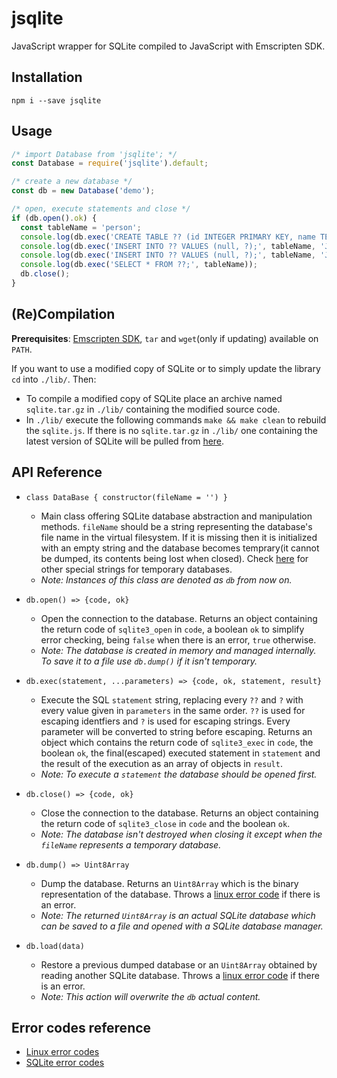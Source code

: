 # jsqlite
JavaScript wrapper for SQLite compiled to JavaScript with Emscripten SDK.


## Installation
```npm i --save jsqlite```


## Usage
```javascript
/* import Database from 'jsqlite'; */
const Database = require('jsqlite').default;

/* create a new database */
const db = new Database('demo');

/* open, execute statements and close */
if (db.open().ok) {
  const tableName = 'person';
  console.log(db.exec('CREATE TABLE ?? (id INTEGER PRIMARY KEY, name TEXT NOT NULL);', tableName));
  console.log(db.exec('INSERT INTO ?? VALUES (null, ?);', tableName, 'John'));
  console.log(db.exec('INSERT INTO ?? VALUES (null, ?);', tableName, 'Jane'));
  console.log(db.exec('SELECT * FROM ??;', tableName));
  db.close();
}
```


## (Re)Compilation
**Prerequisites**: [Emscripten SDK][emsdk], `tar` and `wget`(only if updating) available on `PATH`.

If you want to use a modified copy of SQLite or to simply update the library `cd` into `./lib/`. Then:
* To compile a modified copy of SQLite place an archive named `sqlite.tar.gz` in `./lib/` containing the modified source code.
* In `./lib/` execute the following commands `make && make clean` to rebuild the `sqlite.js`. If there is no `sqlite.tar.gz` in `./lib/` one containing the latest version of SQLite will be pulled from [here][sqlite].


## API Reference
* ```class DataBase { constructor(fileName = '') }```
    * Main class offering SQLite database abstraction and manipulation methods. `fileName` should be a string representing the database's file name in the virtual filesystem. If it is missing then it is initialized with an empty string and the database becomes temprary(it cannot be dumped, its contents being lost when closed). Check [here][sqlite-inmemdb] for other special strings for temporary databases.
    * *Note: Instances of this class are denoted as `db` from now on.*

* ```db.open() => {code, ok}```
    * Open the connection to the database. Returns an object containing the return code of `sqlite3_open` in `code`, a boolean `ok` to simplify error checking, being `false` when there is an error, `true` otherwise.
    * *Note: The database is created in memory and managed internally. To save it to a file use `db.dump()` if it isn't temporary.*

* ```db.exec(statement, ...parameters) => {code, ok, statement, result}```
    * Execute the SQL `statement` string, replacing every `??` and `?` with every value given in `parameters` in the same order. `??` is used for escaping identfiers and `?` is used for escaping strings. Every parameter will be converted to string before escaping. Returns an object which contains the return code of `sqlite3_exec` in `code`, the boolean `ok`, the final(escaped) executed statement in `statement` and the result of the execution as an array of objects in `result`.
    * *Note: To execute a `statement` the database should be opened first.*

* ```db.close() => {code, ok}```
    * Close the connection to the database. Returns an object containing the return code of `sqlite3_close` in `code` and the boolean `ok`.
    * *Note: The database isn't destroyed when closing it except when the `fileName` represents a temporary database.*

* ```db.dump() => Uint8Array```
    * Dump the database. Returns an `Uint8Array` which is the binary representation of the database. Throws a [linux error code][linux-err-codes] if there is an error.
    * *Note: The returned `Uint8Array` is an actual SQLite database which can be saved to a file and opened with a SQLite database manager.*

* ```db.load(data)```
    * Restore a previous dumped database or an `Uint8Array` obtained by reading another SQLite database. Throws a [linux error code][linux-err-codes] if there is an error.
    * *Note: This action will overwrite the `db` actual content.*


## Error codes reference
* [Linux error codes][linux-err-codes]
* [SQLite error codes][sqlite-err-codes]


[emsdk]: http://kripken.github.io/emscripten-site/docs/getting_started/downloads.html
[sqlite]: https://www.sqlite.org/src/tarball/sqlite.tar.gz?r=release
[sqlite-inmemdb]: https://www.sqlite.org/inmemorydb.html
[linux-err-codes]: https://github.com/torvalds/linux/blob/master/include/uapi/asm-generic/errno.h
[sqlite-err-codes]: https://sqlite.org/c3ref/c_abort.html
